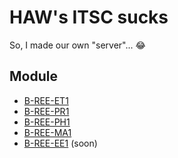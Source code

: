 # HAW's ITSC sucks

So, I made our own "server"... 😂

## Module

- [B-REE-ET1](./res/B-REE-ET1/B-REE-ET1.md)
- [B-REE-PR1](./res/B-REE-PR1/B-REE-PR1.md)
- [B-REE-PH1](./res/B-REE-PH1/B-REE-PH1.md)
- [B-REE-MA1](./res/B-REE-MA1/B-REE-MA1.md)
- [B-REE-EE1](./res/B-REE-EE1/B-REE-EE1.md) (soon)
